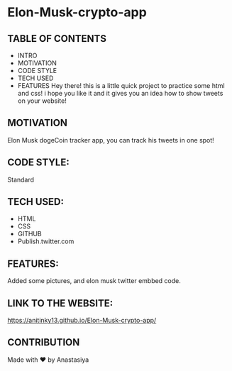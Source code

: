 # Elon-Musk-crypto-app


## TABLE OF CONTENTS
* INTRO
* MOTIVATION
* CODE STYLE
* TECH USED
* FEATURES
Hey there! this is a little quick project to practice some html and css! i hope you like it and it gives you an idea how to show tweets on your website!
## MOTIVATION
Elon Musk dogeCoin tracker app, you can track his tweets in one spot!
## CODE STYLE:
Standard

## TECH USED:
* HTML
* CSS
* GITHUB
* Publish.twitter.com

## FEATURES:
Added some pictures, and elon musk twitter embbed code. 
## LINK TO THE WEBSITE:
 https://anitinky13.github.io/Elon-Musk-crypto-app/

## CONTRIBUTION
Made with ❤️ by Anastasiya
